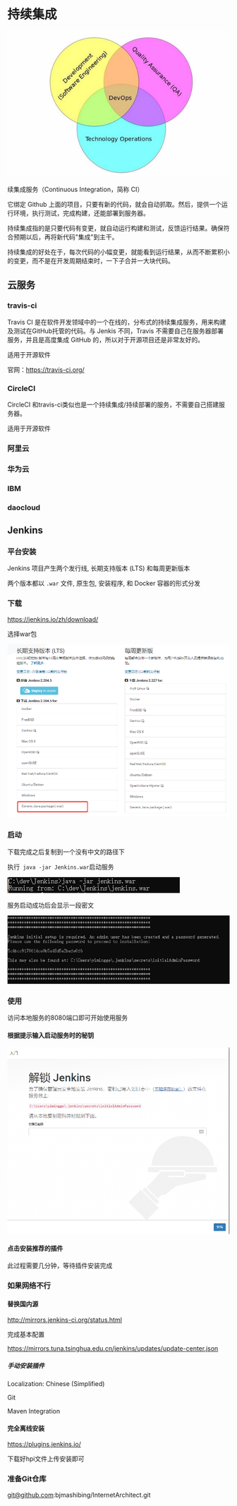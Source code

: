 # 持续集成

![img](img/1658016-161d35578db8e79b.png)



续集成服务（Continuous Integration，简称 CI）

它绑定 Github 上面的项目，只要有新的代码，就会自动抓取。然后，提供一个运行环境，执行测试，完成构建，还能部署到服务器。

持续集成指的是只要代码有变更，就自动运行构建和测试，反馈运行结果。确保符合预期以后，再将新代码"集成"到主干。

持续集成的好处在于，每次代码的小幅变更，就能看到运行结果，从而不断累积小的变更，而不是在开发周期结束时，一下子合并一大块代码。

## 云服务

### travis-ci

Travis CI 是在软件开发领域中的一个在线的，分布式的持续集成服务，用来构建及测试在GitHub托管的代码。与 Jenkis 不同，Travis 不需要自己在服务器部署服务，并且是高度集成 GitHub 的，所以对于开源项目还是非常友好的。

适用于开源软件

官网：https://travis-ci.org/

### CircleCI 

CircleCI 和travis-ci类似也是一个持续集成/持续部署的服务，不需要自己搭建服务器。

适用于开源软件

### 阿里云

### 华为云

### IBM

### daocloud

## Jenkins

### 平台安装

Jenkins 项目产生两个发行线, 长期支持版本 (LTS) 和每周更新版本

两个版本都以 `.war` 文件, 原生包, 安装程序, 和 Docker 容器的形式分发

### 下载

https://jenkins.io/zh/download/

选择war包

![image-20200323143418572](img/image-20200323143418572.png)

### 启动

下载完成之后复制到一个没有中文的路径下

执行` java -jar Jenkins.war`启动服务

![image-20200323143600461](img/image-20200323143600461.png)

服务启动成功后会显示一段密文

![image-20200323143704645](img/image-20200323143704645.png)

### 使用

访问本地服务的8080端口即可开始使用服务

#### 根据提示输入启动服务时的秘钥

![image-20200323144055465](img/image-20200323144055465.png)

#### 点击安装推荐的插件

此过程需要几分钟，等待插件安装完成

### 如果网络不行

#### 替换国内源

http://mirrors.jenkins-ci.org/status.html

完成基本配置

https://mirrors.tuna.tsinghua.edu.cn/jenkins/updates/update-center.json

##### 手动安装插件

Localization: Chinese (Simplified)

Git 

Maven Integration

#### 完全离线安装

https://plugins.jenkins.io/

下载好hpi文件上传安装即可

### 准备Git仓库

git@github.com:bjmashibing/InternetArchitect.git